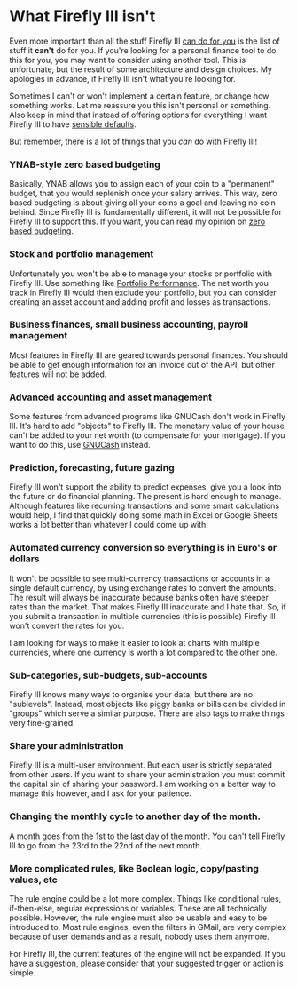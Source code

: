 # What Firefly III isn't

Even more important than all the stuff Firefly III [can do for you](../about-firefly-iii/introduction.md) is the list of stuff it **can't** do for you. If you're looking for a personal finance tool to do this for you, you may want to consider using another tool. This is unfortunate, but the result of some architecture and design choices. My apologies in advance, if Firefly III isn't what you're looking for.

Sometimes I can't or won't implement a certain feature, or change how something works. Let me reassure you this isn't personal or something. Also keep in mind that instead of offering options for everything I want Firefly III to have [sensible defaults](https://en.wikipedia.org/wiki/Convention_over_configuration).

But remember, there is a lot of things that you *can* do with Firefly III!

### YNAB-style zero based budgeting

Basically, YNAB allows you to assign each of your coin to a "permanent" budget, that you would replenish once your salary arrives. This way, zero based budgeting is about giving all your coins a goal and leaving no coin behind. Since Firefly III is fundamentally different, it will not be possible for Firefly III to support this. If you want, you can read my opinion on [zero based budgeting](zero-based-budgeting.md).

### Stock and portfolio management

Unfortunately you won't be able to manage your stocks or portfolio with Firefly III. Use something like [Portfolio Performance](https://www.portfolio-performance.info/). The net worth you track in Firefly III would then exclude your portfolio, but you can consider creating an asset account and adding profit and losses as transactions.

### Business finances, small business accounting, payroll management

Most features in Firefly III are geared towards personal finances. You should be able to get enough information for an invoice out of the API, but other features will not be added.

### Advanced accounting and asset management

Some features from advanced programs like GNUCash don't work in Firefly III. It's hard to add "objects" to Firefly III. The monetary value of your house can't be added to your net worth (to compensate for your mortgage). If you want to do this, use [GNUCash](https://gnucash.org/) instead.

### Prediction, forecasting, future gazing

Firefly III won't support the ability to predict expenses, give you a look into the future or do financial planning. The present is hard enough to manage. Although features like recurring transactions and some smart calculations would help, I find that quickly doing some math in Excel or Google Sheets works a lot better than whatever I could come up with.

### Automated currency conversion so everything is in Euro's or dollars

It won't be possible to see multi-currency transactions or accounts in a single default currency, by using exchange rates to convert the amounts. The result will always be inaccurate because banks often have steeper rates than the market. That makes Firefly III inaccurate and I hate that. So, if you submit a transaction in multiple currencies (this is possible) Firefly III won't convert the rates for you.

I am looking for ways to make it easier to look at charts with multiple currencies, where one currency is worth a lot compared to the other one. 

### Sub-categories, sub-budgets, sub-accounts

Firefly III knows many ways to organise your data, but there are no "sublevels". Instead, most objects like piggy banks or bills can be divided in "groups" which serve a similar purpose. There are also tags to make things very fine-grained.

### Share your administration

Firefly III is a multi-user environment. But each user is strictly separated from other users. If you want to share your administration you must commit the capital sin of sharing your password. I am working on a better way to manage this however, and I ask for your patience.

### Changing the monthly cycle to another day of the month.

A month goes from the 1st to the last day of the month. You can't tell Firefly III to go from the 23rd to the 22nd of the next month.

### More complicated rules, like Boolean logic, copy/pasting values, etc

The rule engine could be a lot more complex. Things like conditional rules, if-then-else, regular expressions or variables. These are all technically possible. However, the rule engine must also be usable and easy to be introduced to. Most rule engines, even the filters in GMail, are very complex because of user demands and as a result, nobody uses them anymore.

For Firefly III, the current features of the engine will not be expanded. If you have a suggestion, please consider that your suggested trigger or action is simple.
